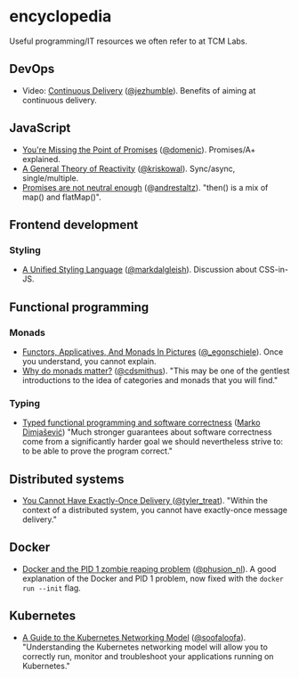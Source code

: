 # encyclopedia

Useful programming/IT resources we often refer to at TCM Labs.


## DevOps

* Video: [Continuous Delivery](https://www.youtube.com/watch?v=skLJuksCRTw) ([@jezhumble](https://twitter.com/jezhumble)). Benefits of aiming at continuous delivery.


## JavaScript

* [You're Missing the Point of Promises](https://blog.domenic.me/youre-missing-the-point-of-promises/) ([@domenic](https://twitter.com/domenic)). Promises/A+ explained.
* [A General Theory of Reactivity](https://github.com/kriskowal/gtor) ([@kriskowal](https://twitter.com/kriskowal)). Sync/async, single/multiple.
* [Promises are not neutral enough](https://staltz.com/promises-are-not-neutral-enough.html) (@[andrestaltz](https://twitter.com/andrestaltz?lang=fr)). "then() is a mix of map() and flatMap()".


## Frontend development

### Styling
* [A Unified Styling Language](https://medium.com/seek-blog/a-unified-styling-language-d0c208de2660) ([@markdalgleish](https://twitter.com/markdalgleish)). Discussion about CSS-in-JS.


## Functional programming

### Monads

* [Functors, Applicatives, And Monads In Pictures](http://adit.io/posts/2013-04-17-functors,_applicatives,_and_monads_in_pictures.html) ([@_egonschiele](https://twitter.com/_egonschiele)). Once you understand, you cannot explain.
* [Why do monads matter?](https://cdsmith.wordpress.com/2012/04/18/why-do-monads-matter/) ([@cdsmithus](https://twitter.com/cdsmithus)). "This may be one of the gentlest introductions to the idea of categories and monads that you will find."

### Typing

* [Typed functional programming and software correctness](https://dimjasevic.net/marko/2018/10/23/typed-functional-programming-and-software-correctness/) ([Marko Dimjašević](https://dimjasevic.net/marko/contact/)) "Much stronger guarantees about software correctness come from a significantly harder goal we should nevertheless strive to: to be able to prove the program correct."

## Distributed systems

* [You Cannot Have Exactly-Once Delivery
](https://bravenewgeek.com/you-cannot-have-exactly-once-delivery/) ([@tyler_treat](https://twitter.com/tyler_treat)). "Within the context of a distributed system, you cannot have exactly-once message delivery."

## Docker

* [Docker and the PID 1 zombie reaping problem](https://blog.phusion.nl/2015/01/20/docker-and-the-pid-1-zombie-reaping-problem/) ([@phusion_nl](https://twitter.com/phusion_nl)). A good explanation of the Docker and PID 1 problem, now fixed with the `docker run --init` flag.

## Kubernetes

* [A Guide to the Kubernetes Networking Model](https://sookocheff.com/post/kubernetes/understanding-kubernetes-networking-model/) ([@soofaloofa](https://twitter.com/soofaloofa)). "Understanding the Kubernetes networking model will allow you to correctly run, monitor and troubleshoot your applications running on Kubernetes."
